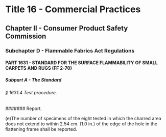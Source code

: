 
# Title 16 - Commercial Practices
## Chapter II - Consumer Product Safety Commission
### Subchapter D - Flammable Fabrics Act Regulations
#### PART 1631 - STANDARD FOR THE SURFACE FLAMMABILITY OF SMALL CARPETS AND RUGS (FF 2-70)
##### Subpart A - The Standard
###### § 1631.4 Test procedure.
####### Report.

(e)The number of specimens of the eight tested in which the charred area does not extend to within 2.54 cm. (1.0 in.) of the edge of the hole in the flattening frame shall be reported.
